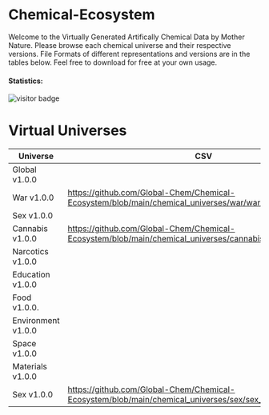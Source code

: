 # Chemical-Ecosystem

Welcome to the Virtually Generated Artifically Chemical Data by Mother Nature. Please browse each chemical universe and their respective versions. File Formats of different representations and versions are in the tables below. Feel free to download for free at your own usage.

#### Statistics:

![visitor badge](https://visitor-badge.glitch.me/badge?page_id=global-chem.chemical-ecosystem)


# Virtual Universes

| Universe              | CSV                                                                                                           |
| --------------------- | ------------------------------------------------------------------------------------------------------------- | 
| Global v1.0.0         |                                                                                                               |
| War v1.0.0            | https://github.com/Global-Chem/Chemical-Ecosystem/blob/main/chemical_universes/war/war_v100.csv               |
| Sex v1.0.0            |                                                                                                               |
| Cannabis v1.0.0       | https://github.com/Global-Chem/Chemical-Ecosystem/blob/main/chemical_universes/cannabis/cannabis_v100.csv     |
| Narcotics v1.0.0      |                                                                                                               |
| Education v1.0.0      |                                                                                                               |
| Food v1.0.0.          |                                                                                                               |
| Environment v1.0.0    |                                                                                                               |
| Space v1.0.0          |                                                                                                               |
| Materials v1.0.0      |                                                                                                               |
| Sex v1.0.0            | https://github.com/Global-Chem/Chemical-Ecosystem/blob/main/chemical_universes/sex/sex_v100.csv               |
